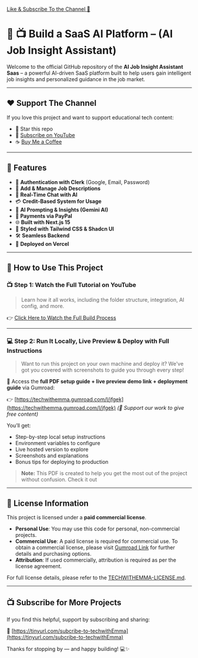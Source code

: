 [Like & Subscribe To the Channel 🎥](https://tinyurl.com/subcribe-to-techwithEmma)

# 🧠 📺 Build a SaaS AI Platform – (AI Job Insight Assistant)

Welcome to the official GitHub repository of the **AI Job Insight Assistant Saas** – a powerful AI-driven SaaS platform built to help users gain intelligent job insights and personalized guidance in the job market.

---

## ❤️ Support The Channel

If you love this project and want to support educational tech content:

- 🌟 Star this repo
- 🎥 [Subscribe on YouTube](https://tinyurl.com/subcribe-to-techwithEmma)
- ☕ [Buy Me a Coffee](https://www.buymeacoffee.com/techwithemmaofficial)

---

## 🌟 Features

- 🔐 **Authentication with Clerk** (Google, Email, Password)
- 📝 **Add & Manage Job Descriptions**
- 💬 **Real-Time Chat with AI**
- 💳 **Credit-Based System for Usage**
- 🤖 **AI Prompting & Insights (Gemini AI)**
- 💸 **Payments via PayPal**
- 🌐 **Built with Next.js 15**
- 🎨 **Styled with Tailwind CSS & Shadcn UI**
- 🛠️ **Seamless Backend**
- 🚀 **Deployed on Vercel**

---

## 🔧 How to Use This Project

### 📺 Step 1: Watch the Full Tutorial on YouTube

> Learn how it all works, including the folder structure, integration, AI config, and more.

👉 [Click Here to Watch the Full Build Process](https://tinyurl.com/subcribe-to-techwithEmma)

---

### 💻 Step 2: Run It Locally, Live Preview & Deploy with Full Instructions

> Want to run this project on your own machine and deploy it? We've got you covered with screenshots to guide you through every step!

🔐 Access the **full PDF setup guide + live preview demo link + deployment guide** via Gumroad:

👉 [https://techwithemma.gumroad.com/l/jfgek](https://techwithemma.gumroad.com/l/jfgek) _(🙏 Support our work to give free content)_

You’ll get:

- Step-by-step local setup instructions
- Environment variables to configure
- Live hosted version to explore
- Screenshots and explanations
- Bonus tips for deploying to production

> **Note:** This PDF is created to help you get the most out of the project without confusion. Check it out

---

## 📜 License Information

This project is licensed under a **paid commercial license**.

- **Personal Use**: You may use this code for personal, non-commercial projects.
- **Commercial Use**: A paid license is required for commercial use. To obtain a commercial license, please visit [Gumroad Link](#) for further details and purchasing options.
- **Attribution**: If used commercially, attribution is required as per the license agreement.

For full license details, please refer to the [TECHWITHEMMA-LICENSE.md](https://github.com/TechWithEmmaYT/AI-Job-Assistant-Saas-Platform/blob/main/TECHWITHEMMA-LICENSE.md).

---

## 📺 Subscribe for More Projects

If you find this helpful, support by subscribing and sharing:

🔗 [https://tinyurl.com/subcribe-to-techwithEmma](https://tinyurl.com/subcribe-to-techwithEmma)

Thanks for stopping by — and happy building! 💻✨
